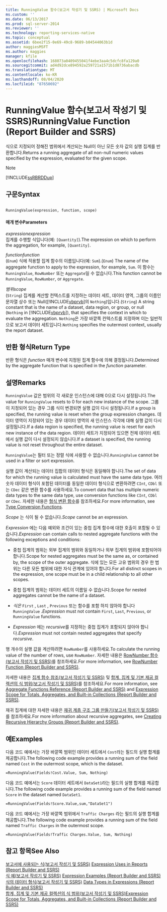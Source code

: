 ```yaml
---
title: RunningValue 함수(보고서 작성기 및 SSRS) | Microsoft Docs
ms.custom: ''
ms.date: 06/13/2017
ms.prod: sql-server-2014
ms.reviewer: ''
ms.technology: reporting-services-native
ms.topic: conceptual
ms.assetid: 6bee2f15-0e69-49c8-9689-b04544063b1d
author: maggiesMSFT
ms.author: maggies
manager: kfile
ms.openlocfilehash: 168073a0409455041f4ebe3aa4c5dcfc8fa129a0
ms.sourcegitcommit: ad4d92dce894592a259721a1571b1d8736abacdb
ms.translationtype: MT
ms.contentlocale: ko-KR
ms.lasthandoff: 08/04/2020
ms.locfileid: "87650692"
---
```

# <a name="runningvalue-function-report-builder-and-ssrs"></a><span data-ttu-id="d3e43-102">RunningValue 함수(보고서 작성기 및 SSRS)</span><span class="sxs-lookup"><span data-stu-id="d3e43-102">RunningValue Function (Report Builder and SSRS)</span></span>
  <span data-ttu-id="d3e43-103">식으로 지정되어 정해진 범위에서 계산되는 Null이 아닌 모든 숫자 값의 실행 집계를 반환합니다.</span><span class="sxs-lookup"><span data-stu-id="d3e43-103">Returns a running aggregate of all non-null numeric values specified by the expression, evaluated for the given scope.</span></span>  
  
> [!NOTE]  
>  [!INCLUDE[ssRBRDDup](../../includes/ssrbrddup-md.md)]  
  
## <a name="syntax"></a><span data-ttu-id="d3e43-104">구문</span><span class="sxs-lookup"><span data-stu-id="d3e43-104">Syntax</span></span>  
  
```  
  
RunningValue(expression, function, scope)  
```  
  
#### <a name="parameters"></a><span data-ttu-id="d3e43-105">매개 변수</span><span class="sxs-lookup"><span data-stu-id="d3e43-105">Parameters</span></span>  
 <span data-ttu-id="d3e43-106">*expression*</span><span class="sxs-lookup"><span data-stu-id="d3e43-106">*expression*</span></span>  
 <span data-ttu-id="d3e43-107">집계를 수행할 식입니다(예: `[Quantity]`).</span><span class="sxs-lookup"><span data-stu-id="d3e43-107">The expression on which to perform the aggregation, for example, `[Quantity]`.</span></span>  
  
 <span data-ttu-id="d3e43-108">*function*</span><span class="sxs-lookup"><span data-stu-id="d3e43-108">*function*</span></span>  
 <span data-ttu-id="d3e43-109">(`Enum`) 식에 적용할 집계 함수의 이름입니다(예: `Sum`).</span><span class="sxs-lookup"><span data-stu-id="d3e43-109">(`Enum`) The name of the aggregate function to apply to the expression, for example, `Sum`.</span></span> <span data-ttu-id="d3e43-110">이 함수는 `RunningValue`, `RowNumber` 또는 `Aggregate`일 수 없습니다.</span><span class="sxs-lookup"><span data-stu-id="d3e43-110">This function cannot be `RunningValue`, `RowNumber`, or `Aggregate`.</span></span>  
  
 <span data-ttu-id="d3e43-111">*범위*</span><span class="sxs-lookup"><span data-stu-id="d3e43-111">*scope*</span></span>  
 <span data-ttu-id="d3e43-112">(`String`) 집계를 계산할 컨텍스트를 지정하는 데이터 세트, 데이터 영역, 그룹의 이름인 문자열 상수 또는 Null([!INCLUDE[vbprvb](../../includes/vbprvb-md.md)]의 `Nothing`)입니다.</span><span class="sxs-lookup"><span data-stu-id="d3e43-112">(`String`) A string constant that is the name of a dataset, data region, or group, or null (`Nothing` in [!INCLUDE[vbprvb](../../includes/vbprvb-md.md)]), that specifies the context in which to evaluate the aggregation.</span></span> <span data-ttu-id="d3e43-113">`Nothing`은 가장 바깥쪽 컨텍스트를 지정하며 이는 일반적으로 보고서 데이터 세트입니다.</span><span class="sxs-lookup"><span data-stu-id="d3e43-113">`Nothing` specifies the outermost context, usually the report dataset.</span></span>  
  
## <a name="return-type"></a><span data-ttu-id="d3e43-114">반환 형식</span><span class="sxs-lookup"><span data-stu-id="d3e43-114">Return Type</span></span>  
 <span data-ttu-id="d3e43-115">반환 형식은 *function* 매개 변수에 지정된 집계 함수에 의해 결정됩니다.</span><span class="sxs-lookup"><span data-stu-id="d3e43-115">Determined by the aggregate function that is specified in the *function* parameter.</span></span>  
  
## <a name="remarks"></a><span data-ttu-id="d3e43-116">설명</span><span class="sxs-lookup"><span data-stu-id="d3e43-116">Remarks</span></span>  
 <span data-ttu-id="d3e43-117">`RunningValue` 값은 범위의 각 새로운 인스턴스에 대해 0으로 다시 설정됩니다.</span><span class="sxs-lookup"><span data-stu-id="d3e43-117">The value for `RunningValue` resets to 0 for each new instance of the scope.</span></span> <span data-ttu-id="d3e43-118">그룹이 지정되어 있는 경우 그룹 식이 변경되면 실행 값이 다시 설정됩니다.</span><span class="sxs-lookup"><span data-stu-id="d3e43-118">If a group is specified, the running value is reset when the group expression changes.</span></span> <span data-ttu-id="d3e43-119">데이터 영역이 지정되어 있는 경우 데이터 영역의 새 인스턴스 각각에 대해 실행 값이 다시 설정됩니다.</span><span class="sxs-lookup"><span data-stu-id="d3e43-119">If a data region is specified, the running value is reset for each new instance of the data region.</span></span> <span data-ttu-id="d3e43-120">데이터 세트가 지정되어 있으면 전체 데이터 세트에서 실행 값이 다시 설정되지 않습니다.</span><span class="sxs-lookup"><span data-stu-id="d3e43-120">If a dataset is specified, the running value is not reset throughout the entire dataset.</span></span>  
  
 <span data-ttu-id="d3e43-121">`RunningValue`는 필터 또는 정렬 식에 사용할 수 없습니다.</span><span class="sxs-lookup"><span data-stu-id="d3e43-121">`RunningValue` cannot be used in a filter or sort expression.</span></span>  
  
 <span data-ttu-id="d3e43-122">실행 값이 계산되는 데이터 집합의 데이터 형식은 동일해야 합니다.</span><span class="sxs-lookup"><span data-stu-id="d3e43-122">The set of data for which the running value is calculated must have the same data type.</span></span> <span data-ttu-id="d3e43-123">여러 숫자 데이터 형식이 포함된 데이터를 동일한 데이터 형식으로 변환하려면 `CInt`, `CDbl` 또는 `CDec` 같은 변환 함수를 사용하세요.</span><span class="sxs-lookup"><span data-stu-id="d3e43-123">To convert data that has multiple numeric data types to the same data type, use conversion functions like `CInt`, `CDbl` or `CDec`.</span></span> <span data-ttu-id="d3e43-124">자세한 내용은 [형식 변환 함수](https://go.microsoft.com/fwlink/?LinkId=96142)를 참조하세요.</span><span class="sxs-lookup"><span data-stu-id="d3e43-124">For more information, see [Type Conversion Functions](https://go.microsoft.com/fwlink/?LinkId=96142).</span></span>  
  
 <span data-ttu-id="d3e43-125">*Scope* 는 식이 될 수 없습니다.</span><span class="sxs-lookup"><span data-stu-id="d3e43-125">*Scope* cannot be an expression.</span></span>  
  
 <span data-ttu-id="d3e43-126">*Expression* 에는 다음 예외와 조건이 있는 중첩 집계 함수에 대한 호출이 포함될 수 있습니다.</span><span class="sxs-lookup"><span data-stu-id="d3e43-126">*Expression* can contain calls to nested aggregate functions with the following exceptions and conditions:</span></span>  
  
-   <span data-ttu-id="d3e43-127">중첩 집계의 범위는 외부 집계의 범위와 동일하거나 외부 집계의 범위에 포함되어야 합니다.</span><span class="sxs-lookup"><span data-stu-id="d3e43-127">Scope for nested aggregates must be the same as, or contained by, the scope of the outer aggregate.</span></span> <span data-ttu-id="d3e43-128">식에 있는 모든 고유 범위의 경우 한 범위는 다른 모든 범위에 대한 자식 관계에 있어야 합니다.</span><span class="sxs-lookup"><span data-stu-id="d3e43-128">For all distinct scopes in the expression, one scope must be in a child relationship to all other scopes.</span></span>  
  
-   <span data-ttu-id="d3e43-129">중첩 집계의 범위는 데이터 세트의 이름일 수 없습니다.</span><span class="sxs-lookup"><span data-stu-id="d3e43-129">Scope for nested aggregates cannot be the name of a dataset.</span></span>  
  
-   <span data-ttu-id="d3e43-130">*식은* `First` , `Last` , `Previous` 또는 함수를 포함 하지 않아야 합니다 `RunningValue` .</span><span class="sxs-lookup"><span data-stu-id="d3e43-130">*Expression* must not contain `First`, `Last`, `Previous`, or `RunningValue` functions.</span></span>  
  
-   <span data-ttu-id="d3e43-131">*Expression* 에는 *recursive*를 지정하는 중첩 집계가 포함되지 않아야 합니다.</span><span class="sxs-lookup"><span data-stu-id="d3e43-131">*Expression* must not contain nested aggregates that specify *recursive*.</span></span>  
  
 <span data-ttu-id="d3e43-132">행 개수의 실행 값을 계산하려면 `RowNumber`를 사용하세요.</span><span class="sxs-lookup"><span data-stu-id="d3e43-132">To calculate the running value of the number of rows, use `RowNumber`.</span></span> <span data-ttu-id="d3e43-133">자세한 내용은 [RowNumber 함수&#40;보고서 작성기 및 SSRS&#41;](report-builder-functions-rownumber-function.md)를 참조하세요.</span><span class="sxs-lookup"><span data-stu-id="d3e43-133">For more information, see [RowNumber Function &#40;Report Builder and SSRS&#41;](report-builder-functions-rownumber-function.md).</span></span>  
  
 <span data-ttu-id="d3e43-134">자세한 내용은 [집계 함수 참조&#40;보고서 작성기 및 SSRS&#41;](report-builder-functions-aggregate-functions-reference.md) 및 [합계, 집계 및 기본 제공 컬렉션의 식 범위&#40;보고서 작성기 및 SSRS&#41;](expression-scope-for-totals-aggregates-and-built-in-collections.md)를 참조하세요.</span><span class="sxs-lookup"><span data-stu-id="d3e43-134">For more information, see [Aggregate Functions Reference &#40;Report Builder and SSRS&#41;](report-builder-functions-aggregate-functions-reference.md) and [Expression Scope for Totals, Aggregates, and Built-in Collections &#40;Report Builder and SSRS&#41;](expression-scope-for-totals-aggregates-and-built-in-collections.md).</span></span>  
  
 <span data-ttu-id="d3e43-135">재귀 집계에 대한 자세한 내용은 [재귀 계층 구조 그룹 만들기&#40;보고서 작성기 및 SSRS&#41;](creating-recursive-hierarchy-groups-report-builder-and-ssrs.md)를 참조하세요.</span><span class="sxs-lookup"><span data-stu-id="d3e43-135">For more information about recursive aggregates, see [Creating Recursive Hierarchy Groups &#40;Report Builder and SSRS&#41;](creating-recursive-hierarchy-groups-report-builder-and-ssrs.md).</span></span>  
  
## <a name="examples"></a><span data-ttu-id="d3e43-136">예</span><span class="sxs-lookup"><span data-stu-id="d3e43-136">Examples</span></span>  
 <span data-ttu-id="d3e43-137">다음 코드 예에서는 가장 바깥쪽 범위인 데이터 세트에서 `Cost`라는 필드의 실행 합계를 제공합니다.</span><span class="sxs-lookup"><span data-stu-id="d3e43-137">The following code example provides a running sum of the field named `Cost` in the outermost scope, which is the dataset.</span></span>  
  
```  
=RunningValue(Fields!Cost.Value, Sum, Nothing)  
```  
  
 <span data-ttu-id="d3e43-138">다음 코드 예에서는 `Score` 데이터 세트에서 `DataSet1`라는 필드의 실행 합계를 제공합니다.</span><span class="sxs-lookup"><span data-stu-id="d3e43-138">The following code example provides a running sum of the field named `Score` in the dataset named `DataSet1`.</span></span>  
  
```  
=RunningValue(Fields!Score.Value,sum,"DataSet1")  
```  
  
 <span data-ttu-id="d3e43-139">다음 코드 예에서는 가장 바깥쪽 범위에서 `Traffic Charges` 라는 필드의 실행 합계를 제공합니다.</span><span class="sxs-lookup"><span data-stu-id="d3e43-139">The following code example provides a running sum of the field named `Traffic Charges` in the outermost scope.</span></span>  
  
```  
=RunningValue(Fields!Traffic Charges.Value, Sum, Nothing)  
```  
  
## <a name="see-also"></a><span data-ttu-id="d3e43-140">참고 항목</span><span class="sxs-lookup"><span data-stu-id="d3e43-140">See Also</span></span>  
 <span data-ttu-id="d3e43-141">[보고서에 사용되는 식&#40;보고서 작성기 및 SSRS&#41;](expression-uses-in-reports-report-builder-and-ssrs.md) </span><span class="sxs-lookup"><span data-stu-id="d3e43-141">[Expression Uses in Reports &#40;Report Builder and SSRS&#41;](expression-uses-in-reports-report-builder-and-ssrs.md) </span></span>  
 <span data-ttu-id="d3e43-142">[식 예&#40;보고서 작성기 및 SSRS&#41;](expression-examples-report-builder-and-ssrs.md) </span><span class="sxs-lookup"><span data-stu-id="d3e43-142">[Expression Examples &#40;Report Builder and SSRS&#41;](expression-examples-report-builder-and-ssrs.md) </span></span>  
 <span data-ttu-id="d3e43-143">[식의 데이터 형식&#40;보고서 작성기 및 SSRS&#41;](expressions-report-builder-and-ssrs.md) </span><span class="sxs-lookup"><span data-stu-id="d3e43-143">[Data Types in Expressions &#40;Report Builder and SSRS&#41;](expressions-report-builder-and-ssrs.md) </span></span>  
 [<span data-ttu-id="d3e43-144">합계, 집계 및 기본 제공 컬렉션의 식 범위&#40;보고서 작성기 및 SSRS&#41;</span><span class="sxs-lookup"><span data-stu-id="d3e43-144">Expression Scope for Totals, Aggregates, and Built-in Collections &#40;Report Builder and SSRS&#41;</span></span>](expression-scope-for-totals-aggregates-and-built-in-collections.md)  
  
  

